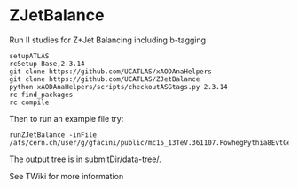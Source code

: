 # ZJetBalance
Run II studies for Z+Jet Balancing including b-tagging

```
setupATLAS
rcSetup Base,2.3.14
git clone https://github.com/UCATLAS/xAODAnaHelpers
git clone https://github.com/UCATLAS/ZJetBalance
python xAODAnaHelpers/scripts/checkoutASGtags.py 2.3.14
rc find_packages
rc compile
```

Then to run an example file try:
```
runZJetBalance -inFile /afs/cern.ch/user/g/gfacini/public/mc15_13TeV.361107.PowhegPythia8EvtGen_AZNLOCTEQ6L1_Zmumu.merge.DAOD_SUSY5.e3601_s2576_s2132_r6633_r6264_p2370_tid05768578_00/DAOD_SUSY5.05768578._000001.pool.root.1
```
The output tree is in submitDir/data-tree/.

See TWiki for more information
